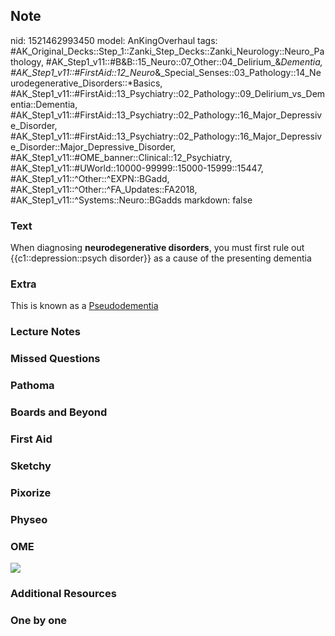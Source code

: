## Note
nid: 1521462993450
model: AnKingOverhaul
tags: #AK_Original_Decks::Step_1::Zanki_Step_Decks::Zanki_Neurology::Neuro_Pathology, #AK_Step1_v11::#B&B::15_Neuro::07_Other::04_Delirium_&_Dementia, #AK_Step1_v11::#FirstAid::12_Neuro_&_Special_Senses::03_Pathology::14_Neurodegenerative_Disorders::*Basics, #AK_Step1_v11::#FirstAid::13_Psychiatry::02_Pathology::09_Delirium_vs_Dementia::Dementia, #AK_Step1_v11::#FirstAid::13_Psychiatry::02_Pathology::16_Major_Depressive_Disorder, #AK_Step1_v11::#FirstAid::13_Psychiatry::02_Pathology::16_Major_Depressive_Disorder::Major_Depressive_Disorder, #AK_Step1_v11::#OME_banner::Clinical::12_Psychiatry, #AK_Step1_v11::#UWorld::10000-99999::15000-15999::15447, #AK_Step1_v11::^Other::^EXPN::BGadd, #AK_Step1_v11::^Other::^FA_Updates::FA2018, #AK_Step1_v11::^Systems::Neuro::BGadds
markdown: false

### Text
When diagnosing <b>neurodegenerative disorders</b>, you must first
rule out {{c1::depression::psych disorder}} as a cause of the
presenting dementia

### Extra
This is known as a <u>Pseudodementia</u>

### Lecture Notes


### Missed Questions


### Pathoma


### Boards and Beyond


### First Aid


### Sketchy


### Pixorize


### Physeo


### OME
<div class="ome-widget">
  <a href=
  "https://onlinemeded.org/spa/psychiatry?ref=anki"><img src=
  "_OME_AnkiFlashcards_Topic_4.png"></a>
</div>

### Additional Resources


### One by one

